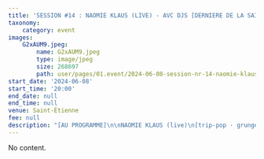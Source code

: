 ```yaml
---
title: 'SESSION #14 : NAOMIE KLAUS (LIVE) - AVC DJS [DERNIERE DE LA SAISON]]'
taxonomy:
    category: event
images:
    G2xAUM9.jpeg:
        name: G2xAUM9.jpeg
        type: image/jpeg
        size: 268697
        path: user/pages/01.event/2024-06-08-session-nr-14-naomie-klaus-live-avc-djs-derniere-de-la-saison/G2xAUM9.jpeg
start_date: '2024-06-08'
start_time: '20:00'
end_date: null
end_time: null
venue: Saint-Étienne
fee: null
description: "[AU PROGRAMME]\n\nNAOMIE KLAUS (live)\n[trip-pop · grunge] / Bruxelles\nProductrice basée à Bruxelles, grunge romantique dans l’âme et enfant des nineties par excellence, Naomie pense sa musique comme un terrain de jeu espiègle et polymorphe.\nSes lives, c’est un peu le Xanax et la Ritaline en même temps, son micro lui sert autant de mégaphone que de téléphone Rose.\nSon premier vinyle « A story of a Global Disease » est sorti en co-release chez Moli Del Tro , BFE Records et Teenage Menopause en 2022. Son deuxième album « Youth Looks so Good on You » dont la thématique concerne la peur de vieillir chez les femmes, est sorti en K7 en décembre 2023 chez Moli del Tro, et verra bientôt le jour en vinyle.\n[https://molideltro.bandcamp.com/.../youth-looks-so-good...]\n\nAVC DJs\n[vitesse musique · cross-genre]\nArtazz Vitesse Club (AVC) est une communauté de http://xn--passionn-i1a.es/ de musique, de blagues et de bienveillance. Né dans une grange au fin fond des terres froides iséroises, le Club fait la promotion d'une amitié sans frontières, dont les DJ sets que ses membres proposent en sont la meilleure illustration : cross-genre, mood-shift... &toujours 100% plaisir.\n[https://soundcloud.com/artazzvitesseclub]\n\nEntrée et Adhésion à prix libre\nRDV au 15 Rue Henri Gonnard\nou en direct sur www.aleatronome\nVisuel :\nJulia Debord-Dany\nGuillaume Lamorte\nGregory Granados"
---
```


No content.